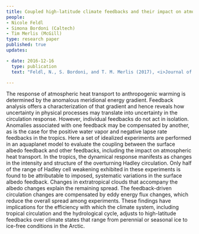 ```yaml
---
title: Coupled high-latitude climate feedbacks and their impact on atmospheric heat transport 
people:
- Nicole Feldl
- Simona Bordoni (Caltech)
- Tim Merlis (McGill)
type: research paper
published: true
updates:

- date: 2016-12-16
  type: publication
  text: "Feldl, N., S. Bordoni, and T. M. Merlis (2017), <i>Journal of Climate</i>, 30, 189–201, [doi:10.1175/JCLI-D-16-0324.1](https://doi.org/10.1175/JCLI-D-16-0324.1)."

---
```


The response of atmospheric heat transport to anthropogenic warming is determined by the anomalous meridional energy gradient. Feedback analysis offers a characterization of that gradient and hence reveals how uncertainty in physical processes may translate into uncertainty in the circulation response. However, individual feedbacks do not act in isolation. Anomalies associated with one feedback may be compensated by another, as is the case for the positive water vapor and negative lapse rate feedbacks in the tropics. Here a set of idealized experiments are performed in an aquaplanet model to evaluate the coupling between the surface albedo feedback and other feedbacks, including the impact on atmospheric heat transport. In the tropics, the dynamical response manifests as changes in the intensity and structure of the overturning Hadley circulation. Only half of the range of Hadley cell weakening exhibited in these experiments is found to be attributable to imposed, systematic variations in the surface albedo feedback. Changes in extratropical clouds that accompany the albedo changes explain the remaining spread. The feedback-driven circulation changes are compensated by eddy energy flux changes, which reduce the overall spread among experiments. These findings have implications for the efficiency with which the climate system, including tropical circulation and the hydrological cycle, adjusts to high-latitude feedbacks over climate states that range from perennial or seasonal ice to ice-free conditions in the Arctic.


